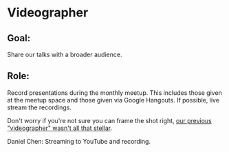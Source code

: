 # Videographer

## Goal:
Share our talks with a broader audience.

## Role:
Record presentations during the monthly meetup. This includes those given at the meetup space and those given via Google Hangouts. If possible, live stream the recordings.

Don't worry if you're not sure you can frame the shot right, [our previous "videographer" wasn't all that stellar](http://www.homestarrunner.com/sbemail205.html).

Daniel Chen: Streaming to YouTube and recording.
